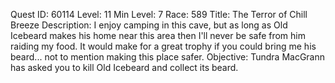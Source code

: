 Quest ID: 60114
Level: 11
Min Level: 7
Race: 589
Title: The Terror of Chill Breeze
Description: I enjoy camping in this cave, but as long as Old Icebeard makes his home near this area then I'll never be safe from him raiding my food. It would make for a great trophy if you could bring me his beard... not to mention making this place safer.
Objective: Tundra MacGrann has asked you to kill Old Icebeard and collect its beard.
